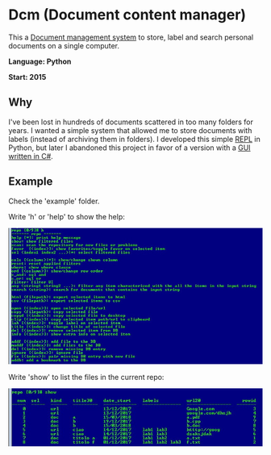 # Dcm (Document content manager)
This a [Document management system](https://en.wikipedia.org/wiki/Document_management_system) to store, label and search personal documents on a single computer. 

**Language: Python**

**Start: 2015**

## Why
I've been lost in hundreds of documents scattered in too many folders for years. I wanted a simple system that allowed me to store documents with labels (instead of archiving them in folders). I developed this simple [REPL](https://en.wikipedia.org/wiki/Read%E2%80%93eval%E2%80%93print_loop) in Python, but later I abandoned this project in favor of a version with a [GUI written in C#](https://github.com/mattbrepo/Calder1). 

## Example

Check the 'example' folder.

Write 'h' or 'help' to show the help:

![Example1](/images/example1.jpg)

Write 'show' to list the files in the current repo:

![Example2](/images/example2.jpg)

